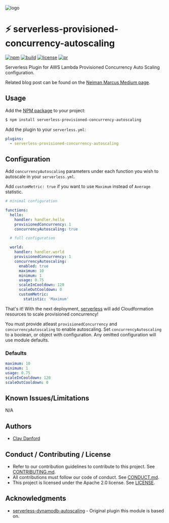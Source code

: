 ![logo](https://github.com/neiman-marcus/serverless-provisioned-concurrency-autoscaling/raw/master/images/logo-small.png 'Neiman Marcus')

# ⚡️ serverless-provisioned-concurrency-autoscaling

[![npm](https://img.shields.io/npm/v/serverless-provisioned-concurrency-autoscaling)](https://www.npmjs.com/package/serverless-provisioned-concurrency-autoscaling) [![build](https://img.shields.io/github/workflow/status/neiman-marcus/serverless-provisioned-concurrency-autoscaling/build%20ci)](https://github.com/neiman-marcus/serverless-provisioned-concurrency-autoscaling/actions?query=workflow%3A%22build%20ci%22) [![license](https://img.shields.io/badge/license-Apache%202.0-blue.svg)](https://github.com/neiman-marcus/serverless-provisioned-concurrency-autoscaling/blob/master/LICENSE) [![pr](https://img.shields.io/badge/PRs-welcome-blue.svg)](https://github.com/neiman-marcus/serverless-provisioned-concurrency-autoscaling/blob/master/CONTRIBUTING.md)

Serverless Plugin for AWS Lambda Provisioned Concurrency Auto Scaling configuration.

Related blog post can be found on the [Neiman Marcus Medium page](https://medium.com/neiman-marcus-tech/serverless-provisioned-concurrency-autoscaling-3d8ec23d10c).

## Usage

Add the [NPM package](https://www.npmjs.com/package/serverless-provisioned-concurrency-autoscaling) to your project:

```bash
$ npm install serverless-provisioned-concurrency-autoscaling
```

Add the plugin to your `serverless.yml`:

```yaml
plugins:
  - serverless-provisioned-concurrency-autoscaling
```

## Configuration

Add `concurrencyAutoscaling` parameters under each function you wish to autoscale in your `serverless.yml`. 

Add `customMetric: true` if you want to use `Maximum` instead of `Average` statistic.

```yaml
# minimal configuration

functions:
  hello:
    handler: handler.hello
    provisionedConcurrency: 1
    concurrencyAutoscaling: true

  # full configuration

  world:
    handler: handler.world
    provisionedConcurrency: 1
    concurrencyAutoscaling:
      enabled: true
      maximum: 10
      minimum: 1
      usage: 0.75
      scaleInCooldown: 120
      scaleOutCooldown: 0
      customMetric:
        statistic: 'Maximum'
```

That's it! With the next deployment, [serverless](https://serverless.com) will add Cloudformation resources to scale provisioned concurrency!

You must provide atleast `provisionedConcurrency` and `concurrencyAutoscaling` to enable autoscaling. Set `concurrencyAutoscaling` to a boolean, or object with configuration. Any omitted configuration will use module defaults.

### Defaults

```yaml
maximum: 10
minimum: 1
usage: 0.75
scaleInCooldown: 120
scaleOutCooldown: 0
```

## Known Issues/Limitations

N/A

## Authors

- [Clay Danford](mailto:crd013@gmail.com)

## Conduct / Contributing / License

- Refer to our contribution guidelines to contribute to this project. See [CONTRIBUTING.md](https://github.com/neiman-marcus/serverless-provisioned-concurrency-autoscaling/tree/master/CONTRIBUTING.md).
- All contributions must follow our code of conduct. See [CONDUCT.md](https://github.com/neiman-marcus/serverless-provisioned-concurrency-autoscaling/tree/master/CONDUCT.md).
- This project is licensed under the Apache 2.0 license. See [LICENSE](https://github.com/neiman-marcus/serverless-provisioned-concurrency-autoscaling/tree/master/LICENSE).

## Acknowledgments

- [serverless-dynamodb-autoscaling](https://github.com/sbstjn/serverless-dynamodb-autoscaling) - Original plugin this module is based on.
